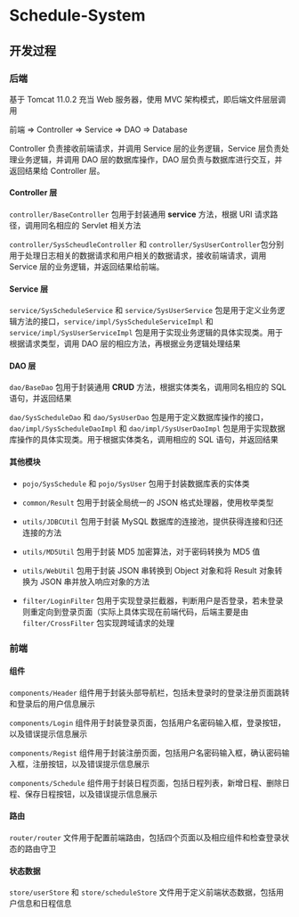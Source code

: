 # Schedule-System

## 开发过程

### 后端

基于 Tomcat 11.0.2 充当 Web 服务器，使用 MVC 架构模式，即后端文件层层调用

前端 => Controller => Service => DAO => Database

Controller 负责接收前端请求，并调用 Service 层的业务逻辑，Service 层负责处理业务逻辑，并调用 DAO 层的数据库操作，DAO 层负责与数据库进行交互，并返回结果给 Controller 层。

#### Controller 层

`controller/BaseController` 包用于封装通用 **service** 方法，根据 URI 请求路径，调用同名相应的 Servlet 相关方法

`controller/SysScheudleController` 和 `controller/SysUserController`包分别用于处理日志相关的数据请求和用户相关的数据请求，接收前端请求，调用 Service 层的业务逻辑，并返回结果给前端。

#### Service 层

`service/SysScheduleService` 和 `service/SysUserService` 包是用于定义业务逻辑方法的接口，`service/impl/SysScheduleServiceImpl` 和 `service/impl/SysUserServiceImpl` 包是用于实现业务逻辑的具体实现类。用于根据请求类型，调用 DAO 层的相应方法，再根据业务逻辑处理结果

#### DAO 层

`dao/BaseDao` 包用于封装通用 **CRUD** 方法，根据实体类名，调用同名相应的 SQL 语句，并返回结果

`dao/SysScheduleDao` 和 `dao/SysUserDao` 包是用于定义数据库操作的接口，`dao/impl/SysScheduleDaoImpl` 和 `dao/impl/SysUserDaoImpl` 包是用于实现数据库操作的具体实现类。用于根据实体类名，调用相应的 SQL 语句，并返回结果

#### 其他模块

- `pojo/SysSchedule` 和 `pojo/SysUser` 包用于封装数据库表的实体类

- `common/Result` 包用于封装全局统一的 JSON 格式处理器，使用枚举类型

- `utils/JDBCUtil` 包用于封装 MySQL 数据库的连接池，提供获得连接和归还连接的方法

- `utils/MD5Util` 包用于封装 MD5 加密算法，对于密码转换为 MD5 值

- `utils/WebUtil` 包用于封装 JSON 串转换到 Object 对象和将 Result 对象转换为 JSON 串并放入响应对象的方法

- `filter/LoginFilter` 包用于实现登录拦截器，判断用户是否登录，若未登录则重定向到登录页面（实际上具体实现在前端代码，后端主要是由`filter/CrossFilter` 包实现跨域请求的处理

### 前端

#### 组件

`components/Header` 组件用于封装头部导航栏，包括未登录时的登录注册页面跳转和登录后的用户信息展示

`components/Login` 组件用于封装登录页面，包括用户名密码输入框，登录按钮，以及错误提示信息展示

`components/Regist` 组件用于封装注册页面，包括用户名密码输入框，确认密码输入框，注册按钮，以及错误提示信息展示

`components/Schedule` 组件用于封装日程页面，包括日程列表，新增日程、删除日程、保存日程按钮，以及错误提示信息展示

#### 路由

`router/router` 文件用于配置前端路由，包括四个页面以及相应组件和检查登录状态的路由守卫

#### 状态数据

`store/userStore` 和 `store/scheduleStore` 文件用于定义前端状态数据，包括用户信息和日程信息

